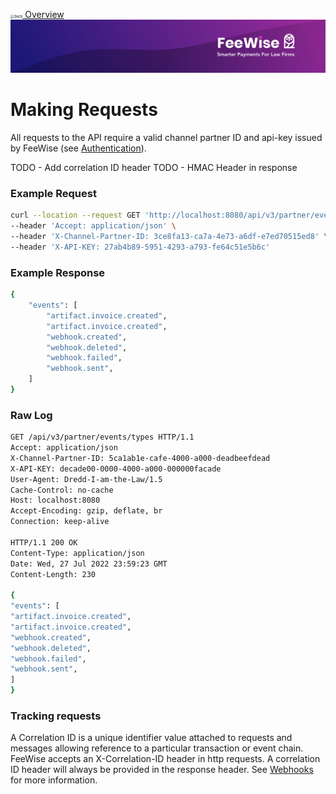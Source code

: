 <img src="../images/back.svg" alt="back" style="zoom:40%;" />[ Overview](./README.md)
![plot](./images/linkedin.png)

# Making Requests

All requests to the API require a valid channel partner ID and api-key issued by FeeWise (see [Authentication](./AUTHENTICATION.md)).

TODO - Add correlation ID header
TODO - HMAC Header in response

### Example Request

```bash
curl --location --request GET 'http://localhost:8080/api/v3/partner/events/types' \
--header 'Accept: application/json' \
--header 'X-Channel-Partner-ID: 3ce8fa13-ca7a-4e73-a6df-e7ed70515ed8' \
--header 'X-API-KEY: 27ab4b89-5951-4293-a793-fe64c51e5b6c'
```

### Example Response
```bash
{
    "events": [
        "artifact.invoice.created",
        "artifact.invoice.created",
        "webhook.created",
        "webhook.deleted",
        "webhook.failed",
        "webhook.sent",
    ]
}
```

### Raw Log
```bash
GET /api/v3/partner/events/types HTTP/1.1
Accept: application/json
X-Channel-Partner-ID: 5ca1ab1e-cafe-4000-a000-deadbeefdead
X-API-KEY: decade00-0000-4000-a000-000000facade
User-Agent: Dredd-I-am-the-Law/1.5
Cache-Control: no-cache
Host: localhost:8080
Accept-Encoding: gzip, deflate, br
Connection: keep-alive
 
HTTP/1.1 200 OK
Content-Type: application/json
Date: Wed, 27 Jul 2022 23:59:23 GMT
Content-Length: 230
 
{
"events": [
"artifact.invoice.created",
"artifact.invoice.created",
"webhook.created",
"webhook.deleted",
"webhook.failed",
"webhook.sent",
]
}
```

### Tracking requests
A Correlation ID is a unique identifier value attached to requests and messages allowing reference to a particular transaction or event chain.
FeeWise accepts an X-Correlation-ID header in http requests. A correlation ID header will always be provided in the response header. See [Webhooks](./WEBHOOKS.md) for more information.
